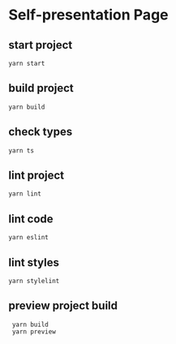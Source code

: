 # Self-presentation Page

## start project
 ```
 yarn start
 ```

## build project
 ```
 yarn build
 ```

## check types
 ```
 yarn ts
 ```

## lint project
 ```
 yarn lint
 ```

## lint code
 ```
 yarn eslint
 ```

## lint styles
 ```
 yarn stylelint
 ```

## preview project build
```
 yarn build
 yarn preview
```

